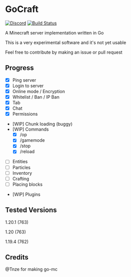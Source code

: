 # GoCraft
[![Discord](https://img.shields.io/discord/1141080135878070362?logo=discord)](https://discord.gg/5Yz2dR4pQj) [![Build Status](https://img.shields.io/endpoint.svg?url=https%3A%2F%2Factions-badge.atrox.dev%2Foq-x%2FGoCraft%2Fbadge%3Fref%3Dmain&style=flat)](https://actions-badge.atrox.dev/oq-x/GoCraft/goto?ref=main)

A Minecraft server implementation written in Go

This is a very experimental software and it's not yet usable

Feel free to contribute by making an issue or pull request

## Progress
- [x] Ping server
- [x] Login to server
- [x] Online mode / Encryption
- [x] Whitelist / Ban / IP Ban
- [x] Tab
- [x] Chat
- [x] Permissions
- [WIP] Chunk loading (buggy)
- [WIP] Commands
    - [x] /op
    - [x] /gamemode
    - [x] /stop
    - [x] /reload
- [ ] Entities
- [ ] Particles
- [ ] Inventory
- [ ] Crafting
- [ ] Placing blocks 
- [WIP] Plugins

## Tested Versions
1.20.1 (763)

1.20 (763)

1.19.4 (762)

## Credits 
@Tnze for making go-mc
